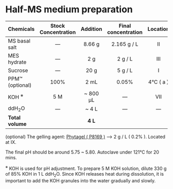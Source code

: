 # Half-MS medium preparation

| Chemicals                   | Stock<br>Concentration  | Addition         | Final<br>concentration | Location      |
| :--------                   | :---:                   | :---:            | :---:                  | :---:         |
| MS basal salt               | &mdash;                 | 8.66 g           | 2.165 g / L            | &#8545;       |
| MES hydrate                 | &mdash;                 | 2 g              | 2 g / L                | &#8546;       |
| Sucrose                     | &mdash;                 | 20 g             | 5 g / L                | &#8544;       |
| PPM&trade; (optional)       | 100%                    | 2 mL             | 0.05%                  | 4&deg;C ( a ) |
| KOH <sup>&#8251;</sup>      | 5 M                     | ~ 800 &micro;L   | &mdash;                | &#8550;       |
| ddH<sub>2</sub>O            | &mdash;                 | ~ 4 L            | &mdash;                | &mdash;       |
| **Total volume**            |                         | **4 L**          |                        |               |

 (optional) The gelling agent: <a href='https://www.sigmaaldrich.com/TW/en/product/sigma/p8169'>Phytagel ( P8169 )</a> &xrarr; 2 g / L ( 0.2% ). Located at &#8552;.

The final pH should be around 5.75 ~ 5.80. Autoclave under 121&deg;C for 20 mins.

<sup>&#8251;</sup> KOH is used for pH adjustment. 
To prepare 5 M KOH solution, dilute 330 g of 85% KOH in 1 L ddH<sub>2</sub>O. Since KOH releases heat during dissolution, it is important to add the KOH granules into the water gradually and slowly.

